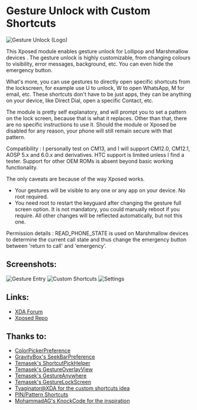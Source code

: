 # Gesture Unlock with Custom Shortcuts
![Gesture Unlock (Logo)](https://raw.githubusercontent.com/Rijul-Ahuja/GestureUnlock/master/app/src/main/res/mipmap-xxxhdpi/ic_launcher.png)

This Xposed module enables gesture unlock for Lollipop and Marshmallow devices . The gesture unlock is highly customizable, from changing colours to visibility, error messages, background, etc. You can even hide the emergency button.

What's more, you can use gestures to directly open specific shortcuts from the lockscreen, for example use U to unlock, W to open WhatsApp, M for email, etc. These shortcuts don't have to be just apps, they can be anything on your device, like Direct Dial, open a specific Contact, etc.

The module is pretty self explanatory, and will prompt you to set a pattern on the lock screen, because that is what it replaces. Other than that, there are no specific instructions to use it. Should the module or Xposed be disabled for any reason, your phone will still remain secure with that pattern.

Compatibility :
I personally test on CM13, and I will support CM12.0, CM12.1, AOSP 5.x and 6.0.x and derivatives. HTC support is limited unless I find a tester. Support for other OEM ROMs is absent beyond basic working functionality.

The only caveats are because of the way Xposed works.
+ Your gestures will be visible to any one or any app on your device. No root required.
+ You need root to restart the keyguard after changing the gesture full screen option. It is not mandatory, you could manually reboot if you require. All other changes will be reflected automatically, but not this one.
 
Permission details : READ_PHONE_STATE is used on Marshmallow devices to determine the current call state and thus change the emergency button between 'return to call' and 'emergency'.

Screenshots:
------
![Gesture Entry](https://raw.githubusercontent.com/Rijul-Ahuja/GestureUnlock/master/Screenshots/gestureLock.png)
![Custom Shortcuts](https://raw.githubusercontent.com/Rijul-Ahuja/GestureUnlock/master/Screenshots/customShortcuts_2.png)
![Settings](https://raw.githubusercontent.com/Rijul-Ahuja/GestureUnlock/master/Screenshots/settingsActivity_2.png)

Links:
------
+ [XDA Forum](http://forum.xda-developers.com/xposed/modules/aosp-cm-htc-gesture-unlock-custom-t3328257)
+ [Xposed Repo](http://repo.xposed.info/module/me.rijul.gestureunlock)

Thanks to:
------
+ [ColorPickerPreference](https://github.com/attenzione/android-ColorPickerPreference)
+ [GravityBox's SeekBarPreference](https://github.com/GravityBox/GravityBox/blob/marshmallow/src/com/ceco/marshmallow/gravitybox/preference/SeekBarPreference.java)
+ [Temasek's ShortcutPickHelper](https://github.com/temasek/android_packages_apps_Settings/blob/cm-13.0/src/com/android/settings/cyanogenmod/ShortcutPickHelper.java)
+ [Temasek's GestureOverlayView](https://github.com/temasek/android_frameworks_base/blob/cm-12.1/core/java/android/gesture/GestureOverlayView.java)
+ [Temasek's GestureAnywhere](https://github.com/temasek/android_packages_apps_Settings/tree/cm-13.0/src/com/android/settings/temasek/gestureanywhere)
+ [Temasek's GestureLockScreen](https://github.com/temasek/android_frameworks_base/commit/d89f57baa936d6c2114e1a3726ca4f4f8f2b2437)
+ [Tyaginator@XDA for the custom shortcuts idea](http://forum.xda-developers.com/member.php?u=5327227)
+ [PIN/Pattern Shortcuts](http://repo.xposed.info/module/com.hamzah.pinshortcuts)
+ [MohammadAG's KnockCode for the inspiration](http://repo.xposed.info/module/com.mohammadag.knockcode)
